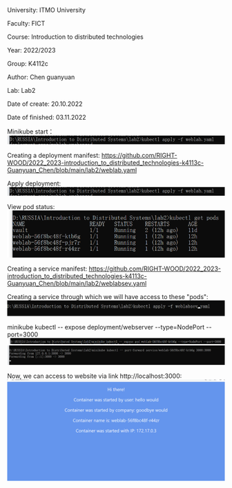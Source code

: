University: ITMO University

Faculty: FICT

Course: Introduction to distributed technologies

Year: 2022/2023

Group: K4112c

Author: Chen guanyuan

Lab: Lab2

Date of create: 20.10.2022

Date of finished: 03.11.2022

Minikube start：
![Alt text](https://github.com/RIGHT-WOOD/2022_2023-introduction_to_distributed_technologies-k4113c-Guanyuan_Chen/blob/main/lab2/2.png)

Creating a deployment manifest:
https://github.com/RIGHT-WOOD/2022_2023-introduction_to_distributed_technologies-k4113c-Guanyuan_Chen/blob/main/lab2/weblab.yaml

Apply deployment:
![Alt text](https://github.com/RIGHT-WOOD/2022_2023-introduction_to_distributed_technologies-k4113c-Guanyuan_Chen/blob/main/lab2/2.png)

View pod status:
![Alt text](https://github.com/RIGHT-WOOD/2022_2023-introduction_to_distributed_technologies-k4113c-Guanyuan_Chen/blob/main/lab2/3.png)

Creating a service manifest:
https://github.com/RIGHT-WOOD/2022_2023-introduction_to_distributed_technologies-k4113c-Guanyuan_Chen/blob/main/lab2/weblabsev.yaml

Creating a service through which we will have access to these "pods":
![Alt text](https://github.com/RIGHT-WOOD/2022_2023-introduction_to_distributed_technologies-k4113c-Guanyuan_Chen/blob/main/lab2/4.png)

minikube kubectl -- expose deployment/webserver --type=NodePort --port=3000
![Alt text](https://github.com/RIGHT-WOOD/2022_2023-introduction_to_distributed_technologies-k4113c-Guanyuan_Chen/blob/main/lab2/4.5.png)
![Alt text](https://github.com/RIGHT-WOOD/2022_2023-introduction_to_distributed_technologies-k4113c-Guanyuan_Chen/blob/main/lab2/6.png)

Now, we can access to website via link http://localhost:3000:
![Alt text](https://github.com/RIGHT-WOOD/2022_2023-introduction_to_distributed_technologies-k4113c-Guanyuan_Chen/blob/main/lab2/7.png)

